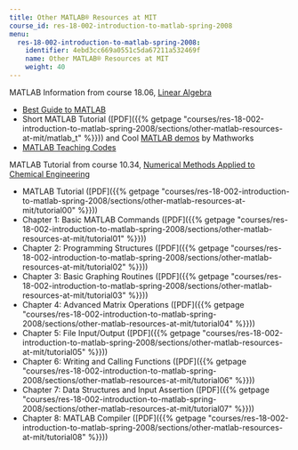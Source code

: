 ```yaml
---
title: Other MATLAB® Resources at MIT
course_id: res-18-002-introduction-to-matlab-spring-2008
menu:
  res-18-002-introduction-to-matlab-spring-2008:
    identifier: 4ebd3cc669a0551c5da67211a532469f
    name: Other MATLAB® Resources at MIT
    weight: 40
---
```

MATLAB Information from course 18.06, [Linear Algebra](/courses/mathematics/18-06-linear-algebra-spring-2005)

*   [Best Guide to MATLAB](http://web.mit.edu/18.06/www/MATLAB/guide.html)
*   Short MATLAB Tutorial ([PDF]({{% getpage "courses/res-18-002-introduction-to-matlab-spring-2008/sections/other-matlab-resources-at-mit/matlab_t" %}})) and Cool [MATLAB demos](http://www.mathworks.com/products/demos/) by Mathworks
*   [MATLAB Teaching Codes](http://web.mit.edu/18.06/www/Course-Info/Tcodes.html)

MATLAB Tutorial from course 10.34, [Numerical Methods Applied to Chemical Engineering](./resolveuid/ad4ace5e6d65ac1dab4d4fa2b95f8474)

*   MATLAB Tutorial ([PDF]({{% getpage "courses/res-18-002-introduction-to-matlab-spring-2008/sections/other-matlab-resources-at-mit/tutorial00" %}}))
*   Chapter 1: Basic MATLAB Commands ([PDF]({{% getpage "courses/res-18-002-introduction-to-matlab-spring-2008/sections/other-matlab-resources-at-mit/tutorial01" %}}))
*   Chapter 2: Programming Structures ([PDF]({{% getpage "courses/res-18-002-introduction-to-matlab-spring-2008/sections/other-matlab-resources-at-mit/tutorial02" %}}))
*   Chapter 3: Basic Graphing Routines ([PDF]({{% getpage "courses/res-18-002-introduction-to-matlab-spring-2008/sections/other-matlab-resources-at-mit/tutorial03" %}}))
*   Chapter 4: Advanced Matrix Operations ([PDF]({{% getpage "courses/res-18-002-introduction-to-matlab-spring-2008/sections/other-matlab-resources-at-mit/tutorial04" %}}))
*   Chapter 5: File Input/Output ([PDF]({{% getpage "courses/res-18-002-introduction-to-matlab-spring-2008/sections/other-matlab-resources-at-mit/tutorial05" %}}))
*   Chapter 6: Writing and Calling Functions ([PDF]({{% getpage "courses/res-18-002-introduction-to-matlab-spring-2008/sections/other-matlab-resources-at-mit/tutorial06" %}}))
*   Chapter 7: Data Structures and Input Assertion ([PDF]({{% getpage "courses/res-18-002-introduction-to-matlab-spring-2008/sections/other-matlab-resources-at-mit/tutorial07" %}}))
*   Chapter 8: MATLAB Compiler ([PDF]({{% getpage "courses/res-18-002-introduction-to-matlab-spring-2008/sections/other-matlab-resources-at-mit/tutorial08" %}}))